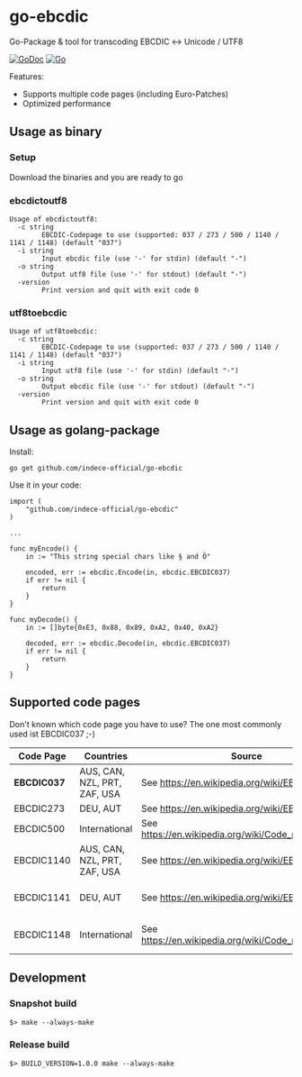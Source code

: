 # go-ebcdic

Go-Package & tool for transcoding EBCDIC ↔ Unicode / UTF8

[![GoDoc](https://godoc.org/github.com/indece-official/go-ebcdic?status.svg)](https://godoc.org/github.com/indece-official/go-ebcdic) [![Go](https://github.com/indece-official/go-ebcdic/actions/workflows/go.yml/badge.svg)](https://github.com/indece-official/go-ebcdic/actions/workflows/go.yml)

Features:

- Supports multiple code pages (including Euro-Patches)
- Optimized performance

## Usage as binary

### Setup
Download the binaries and you are ready to go

### ebcdictoutf8
```
Usage of ebcdictoutf8:
  -c string
        EBCDIC-Codepage to use (supported: 037 / 273 / 500 / 1140 / 1141 / 1148) (default "037")
  -i string
        Input ebcdic file (use '-' for stdin) (default "-")
  -o string
        Output utf8 file (use '-' for stdout) (default "-")
  -version
        Print version and quit with exit code 0
```

### utf8toebcdic
```
Usage of utf8toebcdic:
  -c string
        EBCDIC-Codepage to use (supported: 037 / 273 / 500 / 1140 / 1141 / 1148) (default "037")
  -i string
        Input utf8 file (use '-' for stdin) (default "-")
  -o string
        Output ebcdic file (use '-' for stdout) (default "-")
  -version
        Print version and quit with exit code 0
```

## Usage as golang-package

Install:

```
go get github.com/indece-official/go-ebcdic
```

Use it in your code:

```
import (
    "github.com/indece-official/go-ebcdic"
)

...

func myEncode() {
    in := "This string special chars like § and Ö"

    encoded, err := ebcdic.Encode(in, ebcdic.EBCDIC037)
    if err != nil {
        return
    }
}

func myDecode() {
    in := []byte{0xE3, 0x88, 0x89, 0xA2, 0x40, 0xA2}

    decoded, err := ebcdic.Decode(in, ebcdic.EBCDIC037)
    if err != nil {
        return
    }
}
```

## Supported code pages

Don't known which code page you have to use? The one most commonly used ist EBCDIC037 ;-)

| Code Page     | Countries                    | Source                                             | Comment                   |
| ------------- | ---------------------------- | -------------------------------------------------- | ------------------------- |
| **EBCDIC037** | AUS, CAN, NZL, PRT, ZAF, USA | See https://en.wikipedia.org/wiki/EBCDIC_037       |
| EBCDIC273     | DEU, AUT                     | See https://en.wikipedia.org/wiki/EBCDIC_273       |
| EBCDIC500     | International                | See https://en.wikipedia.org/wiki/Code_page_37#500 |
| EBCDIC1140    | AUS, CAN, NZL, PRT, ZAF, USA | See https://en.wikipedia.org/wiki/EBCDIC_1140      | EBCDIC037 with Euro-Patch |
| EBCDIC1141    | DEU, AUT                     | See https://en.wikipedia.org/wiki/EBCDIC_1141      | EBCDIC273 with Euro-Patch |
| EBCDIC1148    | International                | See https://en.wikipedia.org/wiki/Code_page_37#500 | EBCDIC500 with Euro-Patch |

## Development
### Snapshot build

```
$> make --always-make
```

### Release build

```
$> BUILD_VERSION=1.0.0 make --always-make
```
